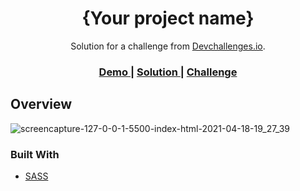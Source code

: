 
<!-- Please update value in the {}  -->

<h1 align="center">{Your project name}</h1>

<div align="center">
   Solution for a challenge from  <a href="http://devchallenges.io" target="_blank">Devchallenges.io</a>.
</div>

<div align="center">
  <h3>
    <a href="https://nerdyxils.github.io/My-Gallery/">
      Demo
    </a>
    <span> | </span>
    <a href="https://{your-url-to-the-solution}">
      Solution
    </a>
    <span> | </span>
    <a href="https://devchallenges.io/challenges/gcbWLxG6wdennelX7b8I">
      Challenge
    </a>
  </h3>
</div>

<!-- OVERVIEW -->

## Overview

![screencapture-127-0-0-1-5500-index-html-2021-04-18-19_27_39](https://user-images.githubusercontent.com/56302195/115156632-10508280-a07d-11eb-86fd-cb9c8f108746.png)

### Built With

<!-- This section should list any major frameworks that you built your project using. Here are a few examples.-->

- [SASS](https://sass-lang.com/)

